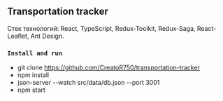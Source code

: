 ## Transportation tracker

Стек технологий: React, TypeScript, Redux-Toolkit, Redux-Saga, React-Leaflet, Ant Design.

### `Install and run`
- git clone https://github.com/CreatoR750/transportation-tracker
- npm install 
- json-server --watch src/data/db.json --port 3001
- npm start
